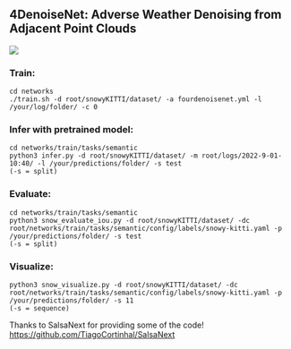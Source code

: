 ## 4DenoiseNet: Adverse Weather Denoising from Adjacent Point Clouds

![](https://github.com/alvariseppanen/4DenoiseNet/blob/main/animation1.gif)

### Train:
```
cd networks
./train.sh -d root/snowyKITTI/dataset/ -a fourdenoisenet.yml -l /your/log/folder/ -c 0
```

### Infer with pretrained model:
```
cd networks/train/tasks/semantic
python3 infer.py -d root/snowyKITTI/dataset/ -m root/logs/2022-9-01-10:40/ -l /your/predictions/folder/ -s test
(-s = split)
```

### Evaluate:
```
cd networks/train/tasks/semantic
python3 snow_evaluate_iou.py -d root/snowyKITTI/dataset/ -dc root/networks/train/tasks/semantic/config/labels/snowy-kitti.yaml -p /your/predictions/folder/ -s test
(-s = split)
```

### Visualize:
```
python3 snow_visualize.py -d root/snowyKITTI/dataset/ -dc root/networks/train/tasks/semantic/config/labels/snowy-kitti.yaml -p /your/predictions/folder/ -s 11
(-s = sequence)
```

Thanks to SalsaNext for providing some of the code! https://github.com/TiagoCortinhal/SalsaNext
